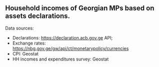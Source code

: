 ## Household incomes of Georgian MPs based on assets declarations.

Data sources:
* Declarations: https://declaration.acb.gov.ge API;
* Exchange rates: https://nbg.gov.ge/gw/api/ct/monetarypolicy/currencies
* CPI: Geostat
* HH incomes and expenditures survey: Geostat